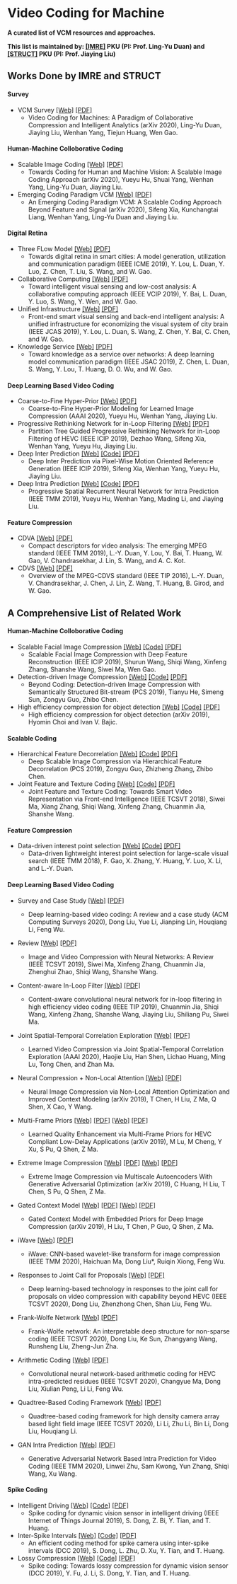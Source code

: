 # Video Coding for Machine

**A curated list of VCM resources and approaches.**

**This list is maintained by: [[IMRE]](http://imre.idm.pku.edu.cn/index.html) PKU (PI: Prof. Ling-Yu Duan) and [[STRUCT]](http://www.icst.pku.edu.cn/struct/struct.html) PKU (PI: Prof. Jiaying Liu)**

## Works Done by IMRE and STRUCT
#### Survey
 * VCM Survey [[Web]]() [[PDF]]()
   * Video Coding for Machines: A Paradigm of Collaborative Compression and Intelligent Analytics (arXiv 2020), Ling-Yu Duan, Jiaying Liu, Wenhan Yang, Tiejun Huang, Wen Gao.

#### Human-Machine Colloborative Coding
 * Scalable Image Coding [[Web]](https://williamyang1991.github.io/projects/VCM-Face/) [[PDF]]()
   * Towards Coding for Human and Machine Vision: A Scalable Image Coding Approach (arXiv 2020), Yueyu Hu, Shuai Yang, Wenhan Yang, Ling-Yu Duan, Jiaying Liu.
 * Emerging Coding Paradigm VCM [[Web]]() [[PDF]]()
   * An Emerging Coding Paradigm VCM: A Scalable Coding Approach Beyond Feature and Signal (arXiv 2020), Sifeng Xia, Kunchangtai Liang, Wenhan Yang, Ling-Yu Duan and Jiaying Liu.
   
#### Digital Retina
 * Three FLow Model [[Web]]() [[PDF]]()
   * Towards digital retina in smart cities: A model generation, utilization and communication paradigm (IEEE ICME 2019), Y. Lou, L. Duan, Y. Luo, Z. Chen, T. Liu, S. Wang, and W. Gao.
 * Collaborative Computing  [[Web]]() [[PDF]]()
   * Toward intelligent visual sensing and low-cost analysis: A collaborative computing approach (IEEE VCIP 2019), Y. Bai, L. Duan, Y. Luo, S. Wang, Y. Wen, and W. Gao.
 * Unified Infrastructure [[Web]]() [[PDF]]()
   * Front-end smart visual sensing and back-end intelligent analysis: A unified infrastructure for economizing the visual system of city brain (IEEE JCAS 2019), Y. Lou, L. Duan, S. Wang, Z. Chen, Y. Bai, C. Chen, and W. Gao.
 * Knowledge Service [[Web]]() [[PDF]]()
   * Toward knowledge as a service over networks: A deep learning model communication paradigm (IEEE JSAC 2019), Z. Chen, L. Duan, S. Wang, Y. Lou, T. Huang, D. O. Wu, and W. Gao.

#### Deep Learning Based Video Coding
 * Coarse-to-Fine Hyper-Prior [[Web]]() [[PDF]]()
   * Coarse-to-Fine Hyper-Prior Modeling for Learned Image Compression (AAAI 2020), Yueyu Hu, Wenhan Yang, Jiaying Liu.
 * Progressive Rethinking Network for in-Loop Filtering [[Web]]() [[PDF]]()
   * Partition Tree Guided Progressive Rethinking Network for in-Loop Filtering of HEVC (IEEE ICIP 2019), Dezhao Wang, Sifeng Xia, Wenhan Yang, Yueyu Hu, Jiaying Liu.
 * Deep Inter Prediction [[Web]]() [[Code]]() [[PDF]]()
   * Deep Inter Prediction via Pixel-Wise Motion Oriented Reference Generation (IEEE ICIP 2019), Sifeng Xia, Wenhan Yang, Yueyu Hu, Jiaying Liu.
 * Deep Intra Prediction [[Web]]() [[Code]]() [[PDF]]()
   * Progressive Spatial Recurrent Neural Network for Intra Prediction (IEEE TMM 2019), Yueyu Hu, Wenhan Yang, Mading Li, and Jiaying Liu.
   
#### Feature Compression
 * CDVA [[Web]]() [[PDF]]()
   * Compact descriptors for video analysis: The emerging MPEG standard (IEEE TMM 2019), L.-Y. Duan, Y. Lou, Y. Bai, T. Huang, W. Gao, V. Chandrasekhar, J. Lin, S. Wang, and A. C. Kot.
 * CDVS [[Web]]() [[PDF]]()
   * Overview of the MPEG-CDVS standard (IEEE TIP 2016), L.-Y. Duan, V. Chandrasekhar, J. Chen, J. Lin, Z. Wang, T. Huang, B. Girod, and
W. Gao.

## A Comprehensive List of Related Work
#### Human-Machine Colloborative Coding
 * Scalable Facial Image Compression [[Web]]() [[Code]]() [[PDF]]()
   * Scalable Facial Image Compression with Deep Feature Reconstruction (IEEE ICIP 2019), Shurun Wang, Shiqi Wang, Xinfeng Zhang, Shanshe Wang, Siwei Ma, Wen Gao.
 * Detection-driven Image Compression [[Web]]() [[Code]]() [[PDF]]()
   * Beyond Coding: Detection-driven Image Compression with Semantically Structured Bit-stream (PCS 2019), Tianyu He, Simeng Sun, Zongyu Guo, Zhibo Chen.
 * High efficiency compression for object detection [[Web]]() [[Code]]() [[PDF]]()
   * High efficiency compression for object detection (arXiv 2019), Hyomin Choi and Ivan V. Bajic.
 
#### Scalable Coding
 * Hierarchical Feature Decorrelation [[Web]]() [[Code]]() [[PDF]]()
   * Deep Scalable Image Compression via Hierarchical Feature Decorrelation (PCS 2019), Zongyu Guo, Zhizheng Zhang, Zhibo Chen.
 * Joint Feature and Texture Coding [[Web]]() [[Code]]() [[PDF]]()
   * Joint Feature and Texture Coding: Towards Smart Video Representation via Front-end Intelligence (IEEE TCSVT 2018), Siwei Ma, Xiang Zhang, Shiqi Wang, Xinfeng Zhang, Chuanmin Jia, Shanshe Wang.

#### Feature Compression
 * Data-driven interest point selection [[Web]]() [[Code]]() [[PDF]]()
   * Data-driven lightweight interest point selection for large-scale visual search (IEEE TMM 2018), F. Gao, X. Zhang, Y. Huang, Y. Luo, X. Li, and L.-Y. Duan.
   
#### Deep Learning Based Video Coding
 * Survey and Case Study [[Web]]() [[PDF]]()
   * Deep learning-based video coding: A review and a case study (ACM Computing Surveys 2020), Dong Liu, Yue Li, Jianping Lin, Houqiang Li, Feng Wu.

 * Review [[Web]]() [[PDF]]()
   * Image and Video Compression with Neural Networks: A Review (IEEE TCSVT 2019), Siwei Ma, Xinfeng Zhang, Chuanmin Jia, Zhenghui Zhao, Shiqi Wang, Shanshe Wang.

 * Content-aware In-Loop Filter [[Web]]() [[PDF]]()
   * Content-aware convolutional neural network for in-loop filtering in high efficiency video coding (IEEE TIP 2019), Chuanmin Jia, Shiqi Wang, Xinfeng Zhang, Shanshe Wang, Jiaying Liu, Shiliang Pu, Siwei Ma.

 * Joint Spatial-Temporal Correlation Exploration [[Web]]() [[PDF]]()
   * Learned Video Compression via Joint Spatial-Temporal Correlation Exploration (AAAI 2020), Haojie Liu, Han Shen, Lichao Huang, Ming Lu, Tong Chen, and Zhan Ma.
   
 * Neural Compression + Non-Local Attention [[Web]]() [[PDF]]()
   * Neural Image Compression via Non-Local Attention Optimization and Improved Context Modeling (arXiv 2019), T Chen, H Liu, Z Ma, Q Shen, X Cao, Y Wang.
   
 * Multi-Frame Priors [[Web]]() [[PDF]]() [[Web]]() [[PDF]]()
   * Learned Quality Enhancement via Multi-Frame Priors for HEVC Compliant Low-Delay Applications (arXiv 2019), M Lu, M Cheng, Y Xu, S Pu, Q Shen, Z Ma.

 * Extreme Image Compression [[Web]]() [[PDF]]() [[Web]]() [[PDF]]()
   * Extreme Image Compression via Multiscale Autoencoders With Generative Adversarial Optimization (arXiv 2019), C Huang, H Liu, T Chen, S Pu, Q Shen, Z Ma.

 * Gated Context Model [[Web]]() [[PDF]]() [[Web]]() [[PDF]]()
   * Gated Context Model with Embedded Priors for Deep Image Compression (arXiv 2019), H Liu, T Chen, P Guo, Q Shen, Z Ma.

 * iWave [[Web]]() [[PDF]]()
   * iWave: CNN-based wavelet-like transform for image compression (IEEE TMM 2020), Haichuan Ma, Dong Liu*, Ruiqin Xiong, Feng Wu.
   
 * Responses to Joint Call for Proposals [[Web]]() [[PDF]]()
   * Deep learning-based technology in responses to the joint call for proposals on video compression with capability beyond HEVC (IEEE TCSVT 2020), Dong Liu, Zhenzhong Chen, Shan Liu, Feng Wu.
   
 * Frank-Wolfe Network [[Web]]() [[PDF]]()
   * Frank-Wolfe network: An interpretable deep structure for non-sparse coding (IEEE TCSVT 2020), Dong Liu, Ke Sun, Zhangyang Wang, Runsheng Liu, Zheng-Jun Zha.
   
 * Arithmetic Coding [[Web]]() [[PDF]]()
   * Convolutional neural network-based arithmetic coding for HEVC intra-predicted residues (IEEE TCSVT 2020), Changyue Ma, Dong Liu, Xiulian Peng, Li Li, Feng Wu.
   
 * Quadtree-Based Coding Framework [[Web]]() [[PDF]]()
   * Quadtree-based coding framework for high density camera array based light field image (IEEE TCSVT 2020), Li Li, Zhu Li, Bin Li, Dong Liu, Houqiang Li.
   
 * GAN Intra Prediction [[Web]]() [[PDF]]()
   * Generative Adversarial Network Based Intra Prediction for Video Coding (IEEE TMM 2020), Linwei Zhu, Sam Kwong, Yun Zhang, Shiqi Wang, Xu Wang.

#### Spike Coding
 * Intelligent Driving [[Web]]() [[Code]]() [[PDF]]()
   * Spike coding for dynamic vision sensor in intelligent driving (IEEE Internet of Things Journal 2019), S. Dong, Z. Bi, Y. Tian, and T. Huang.
 * Inter-Spike Intervals [[Web]]() [[Code]]() [[PDF]]()
   * An efficient coding method for spike camera using inter-spike intervals (DCC 2019), S. Dong, L. Zhu, D. Xu, Y. Tian, and T. Huang. 
 * Lossy Compression [[Web]]() [[Code]]() [[PDF]]()
   * Spike coding: Towards lossy compression for dynamic vision sensor (DCC 2019), Y. Fu, J. Li, S. Dong, Y. Tian, and T. Huang.
